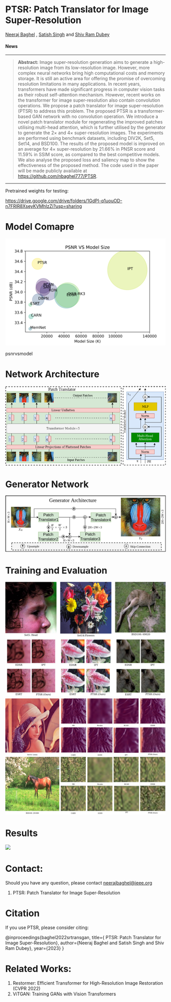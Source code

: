 # PTSR: Patch Translator for Image Super-Resolution
[Neeraj Baghel](https://sites.google.com/view/nbaghel777) , [Satish Singh](https://cvbl.iiita.ac.in/sks/) and [Shiv Ram Dubey](https://profile.iiita.ac.in/srdubey/)
<!--
[![paper](https://img.shields.io/badge/arXiv-Paper-<COLOR>.svg)]()
[![supplement](https://img.shields.io/badge/Supplementary-Material-red)]()
[![video](https://img.shields.io/badge/Video-Presentation-F9D371)]()
[![slides](https://img.shields.io/badge/Presentation-Slides-B762C1)]()
[![Summary](https://img.shields.io/badge/Summary-Slide-87CEEB)]()
 -->
#### News
<!--
- **April 4, 2022:** Integrated into [Huggingface Spaces 🤗](https://huggingface.co/spaces) using [Gradio](https://github.com/gradio-app/gradio). Try out the web demo: [![Hugging Face Spaces](https://img.shields.io/badge/%F0%9F%A4%97%20Hugging%20Face-Spaces-blue)](https://huggingface.co/spaces/swzamir/Restormer)
- **March 30, 2022:** Added Colab Demo. [![Open In Colab](https://colab.research.google.com/assets/colab-badge.svg)](https://colab.research.google.com/drive/1C2818h7KnjNv4R1sabe14_AYL7lWhmu6?usp=sharing)
- **March 29, 2022:** Restormer is selected for an ORAL presentation at CVPR 2022 :dizzy:
- **March 10, 2022:** Training codes are released :fire:
- **March 3, 2022:** Paper accepted at CVPR 2022 :tada: 
 
- **Jan, 2023:** Codes are released!
- **April, 2022:** Paper submitted
-->
<hr />

> **Abstract:** Image super-resolution generation aims to generate a high-resolution image from its low-resolution image. However, more complex neural networks bring high computational costs and memory storage. It is still an active area for offering the promise of overcoming resolution limitations in many applications. In recent years, transformers have made significant progress in computer vision tasks as their robust self-attention mechanism. However, recent works on the transformer for image super-resolution also contain convolution operations. We propose a patch translator for image super-resolution (PTSR) to address this problem. The proposed PTSR is a transformer-based GAN network with no convolution operation. We introduce a novel patch translator module for regenerating the improved patches utilising multi-head attention, which is further utilised by the generator to generate the $2\times$ and $4\times$ super-resolution images. The experiments are performed using benchmark datasets, including DIV2K, Set5, Set14, and BSD100. The results of the proposed model is improved on an average for $4\times$ super-resolution by 21.66\% in PNSR score and 11.59\% in SSIM score, as compared to the best competitive models. We also analyse the proposed loss and saliency map to show the effectiveness of the proposed method. The code used in the paper will be made publicly available at https://github.com/nbaghel777/PTSR.
<hr />

Pretrained weights for testing:

https://drive.google.com/drive/folders/1GdPI-q1uouOD-n7FRlR8XseyKVMhIzZi?usp=sharing

# Model Comapre
<img src = "https://github.com/nbaghel777/PTSR/blob/main/psnrvsmodel.png"> 

psnrvsmodel

# Network Architecture
<img src = "https://github.com/nbaghel777/PTSR/blob/main/VTrans-VisionTranslator.jpg"> 

# Generator Network
<img src = "https://github.com/nbaghel777/PTSR/blob/main/VTrans-Generator.jpg"> 

# Training and Evaluation
<img src = "https://github.com/nbaghel777/PTSR/blob/main/VTrans-x2.jpg"> 
<img src = "https://github.com/nbaghel777/PTSR/blob/main/VTrans-x4.jpg"> 


# Results
<img src = "https://github.com/nbaghel777/PTSR/blob/main/result.png"> 

# Contact:
Should you have any question, please contact neerajbaghel@ieee.org
1) PTSR: Patch Translator for Image Super-Resolution

# Citation
If you use PTSR, please consider citing:

@inproceedings{baghel2022srtransgan,
    title={ PTSR: Patch Translator for Image Super-Resolution}, 
    author={Neeraj Baghel and Satish Singh and Shiv Ram Dubey},
    year={2023}
}

# Related Works: 
1) Restormer: Efficient Transformer for High-Resolution Image Restoration (CVPR 2022)
2) ViTGAN: Training GANs with Vision Transformers

